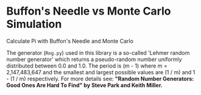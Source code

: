 # Buffon's Needle vs Monte Carlo Simulation
Calculate Pi with Buffon's Needle and Monte Carlo

The generator (`Rng.py`) used in this library is a so-called 'Lehmer random number generator' which returns a pseudo-random number uniformly distributed between 0.0 and 1.0.  The period is (m - 1) where m = 2,147,483,647 and the smallest and largest possible values are (1 / m) and 1 - (1 / m) respectively.  For more details see: __"Random Number Generators: Good Ones Are Hard To Find" by Steve Park and Keith Miller.__

